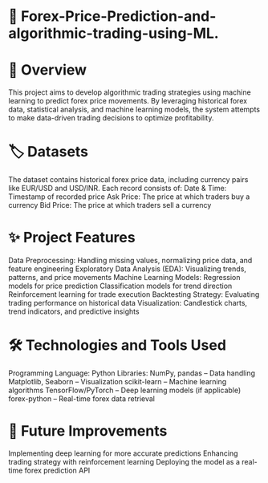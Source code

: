 # 📌  Forex-Price-Prediction-and-algorithmic-trading-using-ML.

# 📝 Overview
This project aims to develop algorithmic trading strategies using machine learning to predict forex price movements. By leveraging historical forex data, statistical analysis, and machine learning models, the system attempts to make data-driven trading decisions to optimize profitability.

# 🏷️ Datasets
The dataset contains historical forex price data, including currency pairs like EUR/USD and USD/INR. Each record consists of:
Date & Time: Timestamp of recorded price
Ask Price: The price at which traders buy a currency
Bid Price: The price at which traders sell a currency

# ✨ Project Features
Data Preprocessing: Handling missing values, normalizing price data, and feature engineering
Exploratory Data Analysis (EDA): Visualizing trends, patterns, and price movements
Machine Learning Models:
Regression models for price prediction
Classification models for trend direction
Reinforcement learning for trade execution
Backtesting Strategy: Evaluating trading performance on historical data
Visualization: Candlestick charts, trend indicators, and predictive insights
# 🛠️ Technologies and Tools Used
Programming Language: Python
Libraries:
NumPy, pandas – Data handling
Matplotlib, Seaborn – Visualization
scikit-learn – Machine learning algorithms
TensorFlow/PyTorch – Deep learning models (if applicable)
forex-python – Real-time forex data retrieval

# 🚀 Future Improvements
Implementing deep learning for more accurate predictions
Enhancing trading strategy with reinforcement learning
Deploying the model as a real-time forex prediction API
